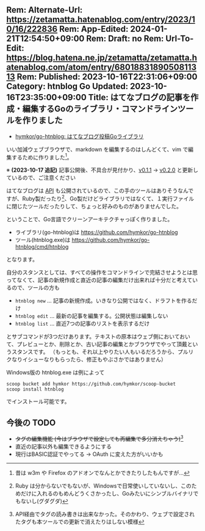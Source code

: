 Rem: Alternate-Url: https://zetamatta.hatenablog.com/entry/2023/10/16/222836
Rem: App-Edited: 2024-01-21T12:54:50+09:00
Rem: Draft: no
Rem: Url-To-Edit: https://blog.hatena.ne.jp/zetamatta/zetamatta.hatenablog.com/atom/entry/6801883189050811313
Rem: Published: 2023-10-16T22:31:06+09:00
Category: htnblog Go
Updated: 2023-10-16T23:35:00+09:00
Title: はてなブログの記事を作成・編集するGoのライブラリ・コマンドラインツールを作りました
---
- [hymkor/go-htnblog: はてなブログ投稿Goライブラリ](https://github.com/hymkor/go-htnblog)

いい加減ウェブブラウザで、markdown を編集するのはしんどくて、vim で編集するために作りました[^mukashi]。

[^mukashi]: 昔は w3m や Firefox のアドオンでなんとかできたりしたもんですが…

※ **(2023-10-17 追記)** 記事公開後、不具合が見付かり、[v0.1.1] → [v0.2.0] と更新しているので、ご注意ください

[v0.1.1]: https://github.com/hymkor/go-htnblog/releases/tag/v0.1.1
[v0.2.0]: https://github.com/hymkor/go-htnblog/releases/tag/v0.2.0

はてなブログは [API] も公開されているので、この手のツールはありそうなんですが、Ruby製だったり[^ruby]、Go製だけどライブラリではなくて、１実行ファイルに閉じたツールだったりして、ちょっと好みのものがありませんでした。

[^ruby]: Ruby は分からないでもないが、Windowsで日常使いしていないし、このためだけに入れるのもめんどうくさかったし、Goみたいにシンブルバイナリでもないし(グダグダ)

[API]: https://developer.hatena.ne.jp/ja/documents/blog/apis/atom/

ということで、Go言語でクリーンアーキテクチャっぽく作りました。

- ライブラリ(go-htnblog)は https://github.com/hymkor/go-htnblog
- ツール(htnblog.exe)は https://github.com/hymkor/go-htnblog/cmd/htnblog

となります。

自分のスタンスとしては、すべての操作をコマンドラインで完結させようとは思ってなくて、記事の新規作成と直近の記事の編集だけ出来れば十分だと考えているので、ツールの方も

- `htnblog new` … 記事の新規作成。いきなり公開ではなく、ドラフトを作るだけ
- `htnblog edit` …  最新の記事を編集する。公開状態は編集しない
- `htnblog list` … 直近7つの記事のリストを表示するだけ

とサブコマンドが3つだけあります。テキストの原本はウェブ側においておいて、プレビューとか、削除とか、古い記事の編集とかブラウザでやって頂戴というスタンスです。
（もっとも、それ以上やりたい人もいるだろうから、プルリクなりイシューなりもらったら、修正もやぶさかではありません）

Windows版の htnblog.exe は例によって

```
scoop bucket add hymkor https://github.com/hymkor/scoop-bucket
scoop install htnblog
```

でインストール可能です。

今後の TODO
-----------

- ~~タグの編集機能 (今はブラウザで設定しても再編集で多分消えちゃう)~~[^notag]
- 直近の記事以外も編集できるようにする
- 現行はBASIC認証でやってる → OAuth に変えた方がいいかも

[^notag]: API経由でタグの読み書きは出来なかった。そのかわり、ウェブで設定されたタグも本ツールでの更新で消えたりはしない模様
